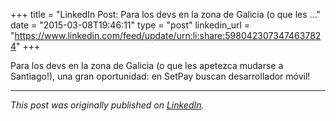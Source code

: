 +++
title = "LinkedIn Post: Para los devs en la zona de Galicia (o que les ..."
date = "2015-03-08T19:46:11"
type = "post"
linkedin_url = "https://www.linkedin.com/feed/update/urn:li:share:5980423073474637824"
+++

Para los devs en la zona de Galicia (o que les apetezca mudarse a Santiago!), una gran oportunidad: en SetPay buscan desarrollador móvil!

---

*This post was originally published on [LinkedIn](https://www.linkedin.com/in/adrianmoreno/recent-activity/all/).*